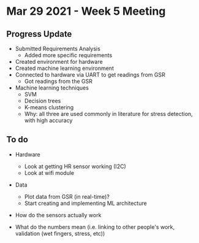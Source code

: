 # Mar 29 2021 - Week 5 Meeting

## Progress Update

* Submitted Requirements Analysis
  * Added more specific requirements
* Created environment for hardware
* Created machine learning environment
* Connected to hardware via UART to get readings from GSR
  * Got readings from the GSR
* Machine learning techniques
  * SVM
  * Decision trees
  * K-means clustering
  * Why: all three are used commonly in literature for stress detection, with high accuracy

## To do

* Hardware
  * Look at getting HR sensor working (I2C)
  * Look at wifi module
* Data
  * Plot data from GSR (in real-time)?
  * Start creating and implementing ML architecture

* How do the sensors actually work
* What do the numbers mean (i.e. linking to other people's work, validation (wet fingers, stress, etc))
